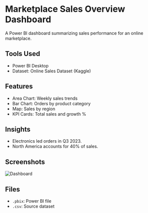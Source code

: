 # Marketplace Sales Overview Dashboard
A Power BI dashboard summarizing sales performance for an online marketplace.

## Tools Used
- Power BI Desktop
- Dataset: Online Sales Dataset (Kaggle)

## Features
- Area Chart: Weekly sales trends
- Bar Chart: Orders by product category
- Map: Sales by region
- KPI Cards: Total sales and growth %

## Insights
- Electronics led orders in Q3 2023.
- North America accounts for 40% of sales.

## Screenshots
![Dashboard](Dashboard_Screenshot.png)

## Files
- `.pbix`: Power BI file
- `.csv`: Source dataset
